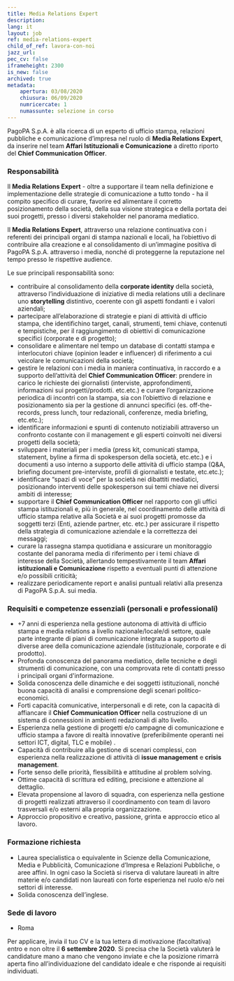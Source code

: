 ```yaml
---
title: Media Relations Expert
description:
lang: it
layout: job
ref: media-relations-expert
child_of_ref: lavora-con-noi
jazz_url: 
pec_cv: false
iframeheight: 2300
is_new: false
archived: true
metadata:
    apertura: 03/08/2020
    chiusura: 06/09/2020
    numricercate: 1
    numassunte: selezione in corso
---
```


PagoPA S.p.A. è alla ricerca di un esperto di ufficio stampa, relazioni pubbliche e comunicazione d’impresa nel ruolo di __Media Relations Expert__, da inserire nel team **Affari Istituzionali e Comunicazione** a diretto riporto del __Chief Communication Officer__.

### Responsabilità

Il __Media Relations Expert__ - oltre a supportare il team nella definizione e implementazione delle strategie di comunicazione a tutto tondo - ha il compito specifico di curare, favorire ed alimentare il corretto posizionamento della società, della sua visione strategica e della portata dei suoi progetti,  presso i diversi stakeholder nel panorama mediatico. 

Il __Media Relations Expert__, attraverso una relazione continuativa con i referenti dei principali organi di stampa nazionali e locali, ha l’obiettivo di contribuire alla creazione e al consolidamento di un’immagine positiva di PagoPA S.p.A. attraverso i media, nonché di proteggerne la reputazione nel tempo presso le rispettive audience.

Le sue principali responsabilità sono:
- contribuire al consolidamento della __corporate identity__ della società, attraverso l’individuazione di iniziative di media relations utili a declinare uno __storytelling__ distintivo, coerente con gli aspetti fondanti e i valori aziendali;
- partecipare all’elaborazione di strategie e piani di attività di ufficio stampa, che identifichino target, canali, strumenti, temi chiave, contenuti e tempistiche, per il raggiungimento di obiettivi di comunicazione specifici (corporate e di progetto);
- consolidare e alimentare nel tempo un database di contatti stampa e interlocutori chiave (opinion leader e influencer) di riferimento a cui veicolare le comunicazioni della società; 
- gestire le relazioni con i media in maniera continuativa, in raccordo e a supporto dell’attività del __Chief Communication Officer__: prendere in carico le richieste dei giornalisti (interviste, approfondimenti, informazioni sui progetti/prodotti. etc.etc.) e curare l’organizzazione periodica di incontri con la stampa, sia con l’obiettivo di relazione e posizionamento sia per la gestione di annunci specifici (es. off-the-records, press lunch, tour redazionali, conferenze, media briefing, etc.etc.); 
- identificare informazioni e spunti di contenuto notiziabili attraverso un confronto costante con il management e gli esperti coinvolti nei diversi progetti della società;
- sviluppare i materiali per i media (press kit, comunicati stampa, statement, byline a firma di spokesperson della società, etc.etc.) e i documenti a uso interno a supporto delle attività di ufficio stampa (Q&A, briefing document pre-interviste, profili di giornalisti e testate, etc.etc.);
- identificare “spazi di voce” per la società nei dibattiti mediatici, posizionando interventi delle spokesperson sui temi chiave nei diversi ambiti di interesse; 
- supportare il __Chief Communication Officer__ nel rapporto con gli uffici stampa istituzionali e, più in generale, nel coordinamento delle attività di ufficio stampa relative alla Società e ai suoi progetti promosse da soggetti terzi (Enti, aziende partner, etc. etc.) per assicurare il rispetto della strategia di comunicazione aziendale e la correttezza dei messaggi;
- curare la rassegna stampa quotidiana e assicurare un monitoraggio costante del panorama media di riferimento per i temi chiave di interesse della Società, allertando tempestivamente il team __Affari istituzionali e Comunicazione__ rispetto a eventuali punti di attenzione e/o possibili criticità; 
- realizzare periodicamente report e analisi puntuali relativi alla presenza di PagoPA S.p.A. sui media.

### Requisiti e competenze essenziali (personali e professionali)
- +7 anni di esperienza nella gestione autonoma di attività di ufficio stampa e media relations a livello nazionale/locale/di settore, quale parte integrante di piani di comunicazione integrata a supporto di diverse aree della comunicazione aziendale (istituzionale, corporate e di prodotto).
- Profonda conoscenza del panorama mediatico, delle tecniche e degli strumenti di comunicazione, con una comprovata rete di contatti presso i principali organi d'informazione.
- Solida conoscenza delle dinamiche e dei soggetti istituzionali, nonché buona capacità di analisi e comprensione degli scenari politico-economici.
- Forti capacità  comunicative, interpersonali e di rete, con la capacità di affiancare il __Chief Communication Officer__ nella costruzione di un sistema di connessioni in ambienti redazionali di alto livello.
- Esperienza nella gestione di progetti e/o campagne di comunicazione e ufficio stampa a favore di realtà innovative (preferibilmente operanti nei settori ICT, digital, TLC e mobile) .
- Capacità di contribuire alla gestione di scenari complessi, con esperienza nella realizzazione di attività di __issue management__ e __crisis management__.
- Forte senso delle priorità, flessibilità e attitudine al problem solving. 
- Ottime capacità di scrittura ed editing, precisione e attenzione al dettaglio.
- Elevata propensione al lavoro di squadra, con esperienza nella gestione di progetti realizzati attraverso il coordinamento con team di lavoro trasversali e/o esterni alla propria organizzazione.
- Approccio propositivo e creativo, passione, grinta e approccio etico al lavoro.

### Formazione richiesta
- Laurea specialistica o equivalente in Scienze della Comunicazione, Media e Pubblicità, Comunicazione d’Impresa e Relazioni Pubbliche, o aree affini. In ogni caso la Società si riserva di valutare laureati in altre materie e/o candidati non laureati con forte esperienza nel ruolo e/o nei settori di interesse.
- Solida conoscenza dell’inglese.

### Sede di lavoro
- Roma

Per applicare, invia il tuo CV e la tua lettera di motivazione (facoltativa) entro e non oltre il **6 settembre 2020**. Si precisa che la Società valuterà le candidature mano a mano che vengono inviate e che la posizione rimarrà aperta fino all’individuazione del candidato ideale e che risponde ai requisiti individuati.
